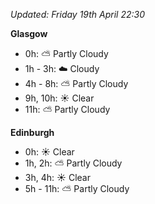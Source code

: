 *Updated: Friday 19th April 22:30*

**Glasgow**

* 0h: :partly_sunny: Partly Cloudy
* 1h - 3h: :cloud: Cloudy
* 4h - 8h: :partly_sunny: Partly Cloudy
* 9h, 10h: :sunny: Clear
* 11h: :partly_sunny: Partly Cloudy

**Edinburgh**

* 0h: :sunny: Clear
* 1h, 2h: :partly_sunny: Partly Cloudy
* 3h, 4h: :sunny: Clear
* 5h - 11h: :partly_sunny: Partly Cloudy
